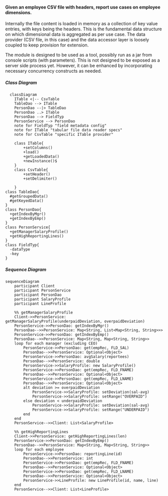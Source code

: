 #### Given an employee CSV file with headers, report use cases on employee dimensions. 
Internally the file content is loaded in memory as a collection of key value entries, with keys being the headers. This is the fundamental data structure
on which dimensional data is aggregated as per use case. The data provider (CSV file, in this case) and the data accessor layer is loosely coupled to keep provision for extension.
<p></p>The module is designed to be used as a tool, possibly run as a jar from console scripts (with parameters). This is not designed to be exposed as a server side process yet. However, it can be enhanced by incorporating
necessary concurrency constructs as needed.

##### Class Diagram
```mermaid
  classDiagram
    ITable <|-- CsvTable
    TableDao --> ITable
    PersonDao --|> TableDao
    PersonDao ..> ITable
    PersonDao --> FieldTyp
    PersonService --> PersonDao
    note for FieldTyp "field metadata config"
    note for ITable "tabular file data reader specs"
    note for CsvTable "specific ITable provider"
    
    class ITable{
        +setColumns()
        +load()
        +getLoadedData()
        +newInstance()$
    }
    class CsvTable{
        +setHeader()
        +setDelimiter()
       
    }
class TableDao{
  #getGroupedData()
  #getKeyedData()
}
class PersonDao{
  +getIndexByMgr()
  +getIndexByEmp()
}
class PersonService{
  +getManagerSalaryProfile()
  +getHighReportingLines()
}
class FieldTyp{
  -dataType
  -key
}
```

##### Sequence Diagram
```mermaid
sequenceDiagram
    participant Client
    participant PersonService
    participant PersonDao
    participant SalaryProfile
    participant LineProfile

    %% getManagerSalaryProfile
    Client->>PersonService: getManagerSalaryProfile(underpaidDeviation, overpaidDeviation)
    PersonService->>PersonDao: getIndexByMgr()
    PersonDao-->>PersonService: Map<String, List<Map<String, String>>>
    PersonService->>PersonDao: getIndexByEmp()
    PersonDao-->>PersonService: Map<String, Map<String, String>>
    loop for each manager (excluding CEO)
        PersonService->>PersonDao: get(empRec, FLD_SAL)
        PersonDao-->>PersonService: Optional<Object>
        PersonService->>PersonDao: avgSalary(reportees)
        PersonDao-->>PersonService: double
        PersonService->>SalaryProfile: new SalaryProfile()
        PersonService->>PersonDao: get(empRec, FLD_FNAME)
        PersonDao-->>PersonService: Optional<Object>
        PersonService->>PersonDao: get(empRec, FLD_LNAME)
        PersonDao-->>PersonService: Optional<Object>
        alt deviation >= overpaidDeviation
            PersonService->>SalaryProfile: setDeviation(sal-avg)
            PersonService->>SalaryProfile: setRange("OVERPAID")
        else deviation < underpaidDeviation
            PersonService->>SalaryProfile: setDeviation(sal-avg)
            PersonService->>SalaryProfile: setRange("UNDERPAID")
        end
    end
    PersonService-->>Client: List<SalaryProfile>

    %% getHighReportingLines
    Client->>PersonService: getHighReportingLines(len)
    PersonService->>PersonDao: getIndexByEmp()
    PersonDao-->>PersonService: Map<String, Map<String, String>>
    loop for each employee
        PersonService->>PersonDao: reportingLine(id)
        PersonDao-->>PersonService: int
        PersonService->>PersonDao: get(empRec, FLD_FNAME)
        PersonDao-->>PersonService: Optional<Object>
        PersonService->>PersonDao: get(empRec, FLD_LNAME)
        PersonDao-->>PersonService: Optional<Object>
        PersonService->>LineProfile: new LineProfile(id, name, line)
    end
    PersonService-->>Client: List<LineProfile>

```
